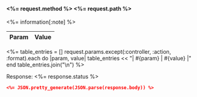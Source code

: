 #### <%= request.method %> <%= request.path %>

<%= information[:note] %>

| Param | Value |
| ----- | ----- |
<%= table_entries = []
  request.params.except(:controller, :action, :format).each do |param, value|
    table_entries << "| #{param} | #{value} |"
  end
  table_entries.join("\n") %>

Response: <%= response.status %>
```json
<%= JSON.pretty_generate(JSON.parse(response.body)) %>
```
